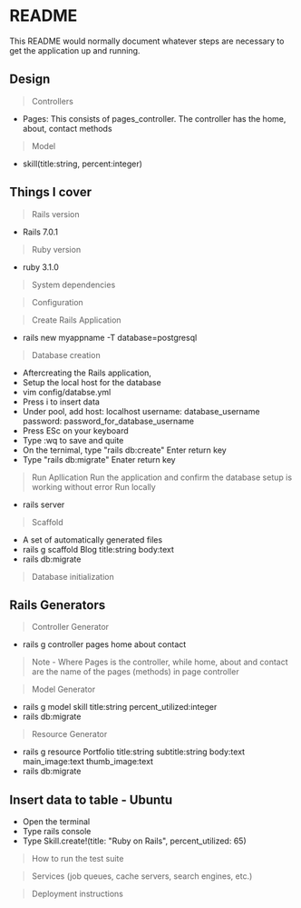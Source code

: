 # README

This README would normally document whatever steps are necessary to get the
application up and running.

## Design
> Controllers
- Pages: This consists of pages_controller. The controller has the home, about, contact methods
> Model
- skill(title:string, percent:integer)

## Things I cover

> Rails version
- Rails 7.0.1
> Ruby version
- ruby 3.1.0
> System dependencies

> Configuration

> Create Rails Application
- rails new myappname -T database=postgresql

> Database creation
- Aftercreating the Rails application,
- Setup the local host for the database
- vim config/databse.yml
- Press i to insert data
- Under pool, add host: localhost username: database_username password: password_for_database_username
- Press ESc on your keyboard
- Type :wq to save and quite
- On the ternimal, type "rails db:create" Enter return key
- Type "rails db:migrate" Enater return key

> Run Apllication
Run the application and confirm the database setup is working without error
> Run locally
- rails server

> Scaffold
- A set of automatically generated files
- rails g scaffold Blog title:string body:text
- rails db:migrate

> Database initialization

## Rails Generators
> Controller Generator
- rails g controller pages home about contact
> Note - Where Pages is the controller, while home, about and contact are the name of the pages (methods) in page controller

> Model Generator
- rails g model skill title:string percent_utilized:integer
- rails db:migrate
> Resource Generator
- rails g resource Portfolio title:string subtitle:string body:text main_image:text thumb_image:text
- rails db:migrate

## Insert data to table - Ubuntu
- Open the terminal
- Type rails console
- Type Skill.create!(title: "Ruby on Rails", percent_utilized: 65)

> How to run the test suite

> Services (job queues, cache servers, search engines, etc.)

> Deployment instructions

